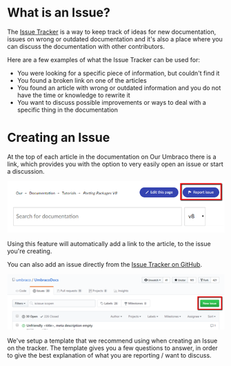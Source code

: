 # What is an Issue?

The [Issue Tracker](https://github.com/umbraco/UmbracoDocs/issues) is a way to keep track of ideas for new documentation, issues on wrong or outdated documentation and it's also a place where you can discuss the documentation with other contributors.

Here are a few examples of what the Issue Tracker can be used for:

- You were looking for a specific piece of information, but couldn't find it
- You found a broken link on one of the articles
- You found an article with wrong or outdated information and you do not have the time or knowledge to rewrite it
- You want to discuss possible improvements or ways to deal with a specific thing in the documentation

# Creating an Issue

At the top of each article in the documentation on Our Umbraco there is a link, which provides you with the option to very easily open an issue or start a discussion.

![Our issue button](images/report-issue.png)

Using this feature will automatically add a link to the article, to the issue you're creating.

You can also add an issue directly from the [Issue Tracker on GitHub](https://github.com/umbraco/UmbracoDocs/issues).

![New issue on GitHub](images/new-issue.png)

We've setup a template that we recommend using when creating an Issue on the tracker. The template gives you a few questions to answer, in order to give the best explanation of what you are reporting / want to discuss.

